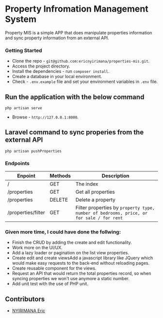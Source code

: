 # Property Infromation Management System

Property MIS is a simple APP that does manipulate properties information and sync property information from an external API.

### Getting Started
* Clone the repo - ```git@github.com:ericnyirimana/properties-mis.git```.
* Access the project directory.
* Install the dependencies - run ```composer install```.
* Create a database in your local environment.
* Check - ```.env.example``` file and set your environment variables in ```.env``` file.

## Run the application with the below command

    php artisan serve

* Browse - ```http://127.0.0.1:8000```.

## Laravel command to sync properies from the external API

    php artisan pushProperties

### Endpoints

| Enpoint | Methods  | Description  |
| ------- | --- | --- |
| / | GET | The index |
| /properties | GET | Get all properties |
| /properties | DELETE | Delete a property |
| /properties/filter | GET | Filter properties by ``` property type, number of bedrooms, price, or for sale / for rent ``` |

### Given more time, I could have done the follwing:
* Finish the CRUD by adding the create and edit functionality.
* Work more on the UI/UX.
* Add a lazy loader or pagination on the list view properties.
* Create edit and create viewsAdd a javascript library like JQuery which would make easy requests to the back-end without reloading pages.
* Create reusable component for the views.
* Request an API that would return the total properties record, so when syncing properties we won't use anymore a static number.
* Add unit test with the use of PHP unit.

## Contributors

- [NYIRIMANA Eric](https://github.com/ericnyirimana)
